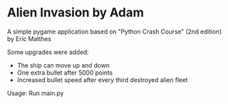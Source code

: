 # Alien Invasion by Adam

A simple pygame application based on "Python Crash Course" (2nd edition) by Eric Matthes

Some upgrades were added:
- The ship can move up and down
- One extra bullet after 5000 points
- Increased bullet speed after every third destroyed alien fleet

Usage: Run main.py
